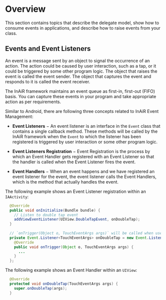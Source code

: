 Overview
========
This section contains topics that describe the delegate model, show how to consume events in applications, and describe how to raise events from your class.

## Events and Event Listeners
An event is a message sent by an object to signal the occurrence of an action. The action could be caused by user interaction, such as a tap, or it could be triggered by some other program logic. The object that raises the event is called the event sender. The object that captures the event and responds to it is called the event receiver.

The InAiR framework maintains an event queue as first-in, first-out (FIFO) basis. You can capture these events in your program and take appropriate action as per requirements.

Similar to Android, there are following three concepts related to InAiR Event Management:

* **Event Listeners** − An event listener is an interface in the `Event` class that contains a single callback method. These methods will be called by the InAiR framework when the `Event` to which the listener has been registered is triggered by user interaction or some other program logic.

* **Event Listeners Registration** − Event Registration is the process by which an Event Handler gets registered with an Event Listener so that the handler is called when the Event Listener fires the event.

* **Event Handlers** − When an event happens and we have registered an event listener for the event, the event listener calls the Event Handlers, which is the method that actually handles the event.

The following example shows an Event Listener registration within an `IAActivity`:
```java
  @Override
  public void onInitialize(Bundle bundle) {
    // Listen to double tap event
    addViewEventListener(UIView.DoubleTapEvent, onDoubleTap);
  }
  
  // `onTrigger(Object o, TouchEventArgs args)` will be called when user performs double tap
  private Event.Listener<TouchEventArgs> onDoubleTap = new Event.Listener<TouchEventArgs>() {
    @Override
    public void onTrigger(Object o, TouchEventArgs args) {
      ...
    }
  };
```

The following example shows an Event Handler within an `UIView`:

```java
  @Override
  protected void onDoubleTap(TouchEventArgs args) {
    super.onDoubleTap(args);
  }
```